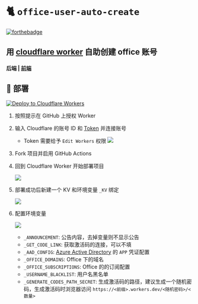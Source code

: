 # 🐈 `office-user-auto-create`

[![forthebadge](https://forthebadge.com/images/badges/made-with-typescript.svg)](https://forthebadge.com)

## 用 [cloudflare worker](https://workers.cloudflare.com/) 自助创建 office 账号

#### 后端 | [前端](https://github.com/zayabighead/office-user-auto-create/tree/client)

## 🚚 部署

[![Deploy to Cloudflare Workers](https://deploy.workers.cloudflare.com/button)](https://deploy.workers.cloudflare.com/?url=https://github.com/vnn7298/msa1sv)

1. 按照提示在 GitHub 上授权 Worker

2. 输入 Cloudflare 的账号 ID 和 [Token](https://dash.cloudflare.com/profile/api-tokens) 并连接账号

    + Token 需要给予 `Edit Workers` 权限
      ![](readme/2886ca94.png)

3. Fork 项目并启用 GitHub Actions

4. 回到 Cloudflare Worker 开始部署项目

   ![](readme/de815073.png)

5. 部署成功后新建一个 KV 和环境变量 `_KV` 绑定

   ![](readme/261cf5ab.png)

6. 配置环境变量

   ![](readme/410ca81f.png)
    + `_ANNOUNCEMENT`: 公告内容，去掉变量则不显示公告
    + `_GET_CODE_LINK`: 获取激活码的连接，可以不填
    + `_AAD_CONFIG`: [Azure Active Directory](https://portal.azure.com/#blade/Microsoft_AAD_IAM/ActiveDirectoryMenuBlade/RegisteredApps)
      的 `APP` 凭证配置
    + `_OFFICE_DOMAINS`: Office 下的域名
    + `_OFFICE_SUBSCRIPTIONS`: Office 的的订阅配置
    + `_USERNAME_BLACKLIST`: 用户名黑名单
    + `_GENERATE_CODES_PATH_SECRET`: 生成激活码的路径，建议生成一个随机密码，生成激活码时浏览器访问 `https://<前缀>.workers.dev/<随机密码>/<数量>`
